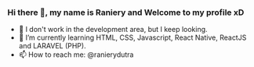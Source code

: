 ### Hi there 👋, my name is Raniery and Welcome to my profile xD

- 🔭 I don't work in the development area, but I keep looking.
- 🌱 I’m currently learning HTML, CSS, Javascript, React Native, ReactJS and LARAVEL (PHP).
- 📫 How to reach me: @ranierydutra
